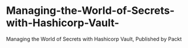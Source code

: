# Managing-the-World-of-Secrets-with-Hashicorp-Vault-
Managing the World of Secrets with Hashicorp Vault, Published by Packt
